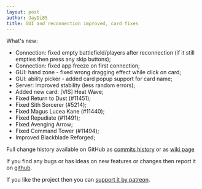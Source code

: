 ```yaml
---
layout: post
author: JayDi85
title: GUI and reconnection improved, card fixes
---
```

What's new:
* Connection: fixed empty battlefield/players after reconnection (if it still empties then press any skip buttons);
* Connection: fixed app freeze on first connection;
* GUI: hand zone - fixed wrong dragging effect while click on card;
* GUI: ability picker - added card popup support for card name;
* Server: improved stability (less random errors);
* Added new card: [VIS] Heat Wave;
* Fixed Return to Dust (#11451);
* Fixed Sith Sorcerer (#5214);
* Fixed Magus Lucea Kane (#11440);
* Fixed Repudiate (#11491);
* Fixed Avenging Arrow;
* Fixed Command Tower (#11494);
* Improved Blackblade Reforged;

Full change history available on GitHub as [commits history](https://github.com/magefree/mage/commits/) 
or as [wiki page](https://github.com/magefree/mage/wiki/Release-changes)

If you find any bugs or has ideas on new features or changes then report it on [github](https://github.com/magefree/mage/issues).

If you like the project then you can [support it by patreon](https://xmage.today/#donate).